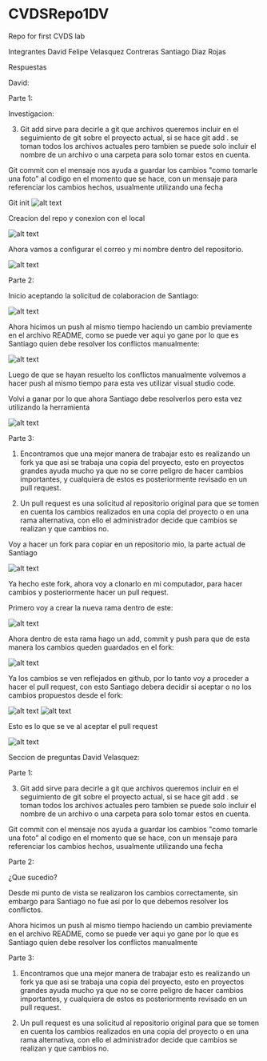 # CVDSRepo1DV

Repo for first CVDS lab

Integrantes
David Felipe Velasquez Contreras
Santiago Diaz Rojas

Respuestas

David:

Parte 1:

Investigacion:

3. Git add sirve para decirle a git que archivos queremos incluir en el seguimiento de git sobre el proyecto actual, si se hace git add . se toman todos los archivos actuales pero tambien se puede solo incluir el nombre de un archivo o una carpeta para solo tomar estos en cuenta.

Git commit con el mensaje nos ayuda a guardar los cambios "como tomarle una foto" al codigo en el momento que se hace, con un mensaje para referenciar los cambios hechos, usualmente utilizando una fecha

Git init
![alt text](image.png)

Creacion del repo y conexion con el local

![alt text](image-1.png)

Ahora vamos a configurar el correo y mi nombre dentro del repositorio.

![alt text](image-2.png)

Parte 2:

Inicio aceptando la solicitud de colaboracion de Santiago:

![alt text](image-3.png)

Ahora hicimos un push al mismo tiempo haciendo un cambio previamente en el archivo README, como se puede ver aqui yo gane por lo que es Santiago quien debe resolver los conflictos manualmente:

![alt text](image-5.png)

Luego de que se hayan resuelto los conflictos manualmente volvemos a hacer push al mismo tiempo para esta ves utilizar visual studio code.

Volvi a ganar por lo que ahora Santiago debe resolverlos pero esta vez utilizando la herramienta

![alt text](image-6.png)

Parte 3:

1. Encontramos que una mejor manera de trabajar esto es realizando un fork ya que asi se trabaja una copia del proyecto, esto en proyectos grandes ayuda mucho ya que no se corre peligro de hacer cambios importantes, y cualquiera de estos es posteriormente revisado en un pull request.

2. Un pull request es una solicitud al repositorio original para que se tomen en cuenta los cambios realizados en una copia del proyecto o en una rama alternativa, con ello el administrador decide que cambios se realizan y que cambios no.

Voy a hacer un fork para copiar en un repositorio mio, la parte actual de Santiago

![alt text](image-4.png)

Ya hecho este fork, ahora voy a clonarlo en mi computador, para hacer cambios y posteriormente hacer un pull request.

Primero voy a crear la nueva rama dentro de este:

![alt text](image-7.png)

Ahora dentro de esta rama hago un add, commit y push para que de esta manera los cambios queden guardados en el fork:

![alt text](image-8.png)

Ya los cambios se ven reflejados en github, por lo tanto voy a proceder a hacer el pull request, con esto Santiago debera decidir si aceptar o no los cambios propuestos desde el fork:

![alt text](image-9.png)
![alt text](image-10.png)

Esto es lo que se ve al aceptar el pull request

![alt text](image-11.png)

Seccion de preguntas David Velasquez:

Parte 1:

3. Git add sirve para decirle a git que archivos queremos incluir en el seguimiento de git sobre el proyecto actual, si se hace git add . se toman todos los archivos actuales pero tambien se puede solo incluir el nombre de un archivo o una carpeta para solo tomar estos en cuenta.

Git commit con el mensaje nos ayuda a guardar los cambios "como tomarle una foto" al codigo en el momento que se hace, con un mensaje para referenciar los cambios hechos, usualmente utilizando una fecha

Parte 2:

¿Que sucedio?

Desde mi punto de vista se realizaron los cambios correctamente, sin embargo para Santiago no fue asi por lo que debemos resolver los conflictos.

Ahora hicimos un push al mismo tiempo haciendo un cambio previamente en el archivo README, como se puede ver aqui yo gane por lo que es Santiago quien debe resolver los conflictos manualmente

Parte 3:

1. Encontramos que una mejor manera de trabajar esto es realizando un fork ya que asi se trabaja una copia del proyecto, esto en proyectos grandes ayuda mucho ya que no se corre peligro de hacer cambios importantes, y cualquiera de estos es posteriormente revisado en un pull request.

2. Un pull request es una solicitud al repositorio original para que se tomen en cuenta los cambios realizados en una copia del proyecto o en una rama alternativa, con ello el administrador decide que cambios se realizan y que cambios no.
